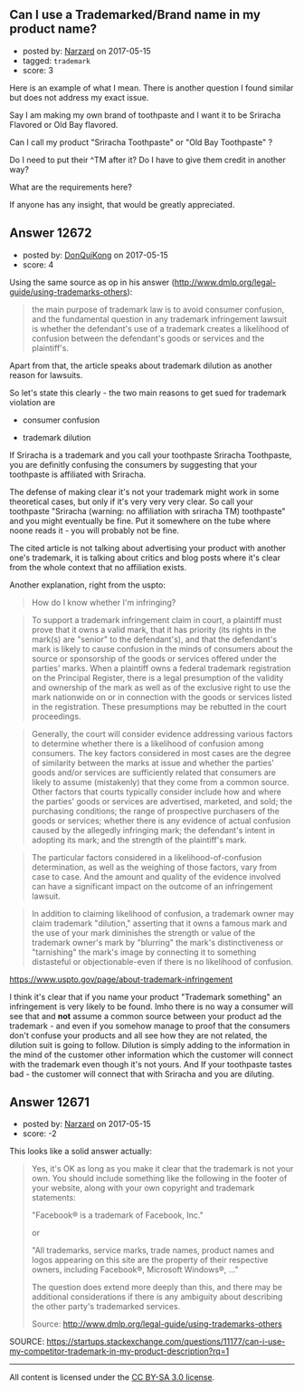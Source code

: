 ## Can I use a Trademarked/Brand name in my product name?

- posted by: [Narzard](https://stackexchange.com/users/2894094/narzard) on 2017-05-15
- tagged: `trademark`
- score: 3

Here is an example of what I mean. There is another question I found similar but does not address my exact issue.

Say I am making my own brand of toothpaste and I want it to be Sriracha Flavored or Old Bay flavored.

Can I  call my product "Sriracha Toothpaste"  or "Old Bay Toothpaste" ?

Do I need to put their ^TM after it?
Do I have to give them credit in another way?

What are the requirements here?

If anyone has any insight, that would be greatly appreciated.


## Answer 12672

- posted by: [DonQuiKong](https://stackexchange.com/users/9739821/donquikong) on 2017-05-15
- score: 4

Using the same source as op in his answer (http://www.dmlp.org/legal-guide/using-trademarks-others):

>the main purpose of trademark law is to avoid consumer confusion, and the fundamental question in any trademark infringement lawsuit is whether the defendant's use of a trademark creates a likelihood of confusion between the defendant's goods or services and the plaintiff's.

Apart from that, the article speaks about trademark dilution as another reason for lawsuits.

So let's state this clearly - the two main reasons to get sued for trademark violation are

 - consumer confusion

 - trademark dilution

If Sriracha is a trademark and you call your toothpaste Sriracha Toothpaste, you are definitly confusing the consumers by suggesting that your toothpaste is affiliated with Sriracha. 

The defense of making clear it's not your trademark might work in some theoretical cases, but only if it's very very very clear. So call your toothpaste "Sriracha (warning: no affiliation with sriracha TM) toothpaste" and you  might eventually be fine. Put it somewhere on the tube where noone reads it - you will probably not be fine. 

The cited article is not talking about advertising your product with another one's trademark, it is talking about critics and blog posts where it's clear from the whole context that no affiliation exists.

Another explanation, right from the uspto:

>How do I know whether I'm infringing?

>To support a trademark infringement claim in court, a plaintiff must prove that it owns a valid mark, that it has priority (its rights in the mark(s) are "senior" to the defendant's), and that the defendant's mark is likely to cause confusion in the minds of consumers about the source or sponsorship of the goods or services offered under the parties' marks. When a plaintiff owns a federal trademark registration on the Principal Register, there is a legal presumption of the validity and ownership of the mark as well as of the exclusive right to use the mark nationwide on or in connection with the goods or services listed in the registration. These presumptions may be rebutted in the court proceedings.

>Generally, the court will consider evidence addressing various factors to determine whether there is a likelihood of confusion among consumers. The key factors considered in most cases are the degree of similarity between the marks at issue and whether the parties' goods and/or services are sufficiently related that consumers are likely to assume (mistakenly) that they come from a common source. Other factors that courts typically consider include how and where the parties' goods or services are advertised, marketed, and sold; the purchasing conditions; the range of prospective purchasers of the goods or services; whether there is any evidence of actual confusion caused by the allegedly infringing mark; the defendant's intent in adopting its mark; and the strength of the plaintiff's mark.

>The particular factors considered in a likelihood-of-confusion determination, as well as the weighing of those factors, vary from case to case. And the amount and quality of the evidence involved can have a significant impact on the outcome of an infringement lawsuit.

>In addition to claiming likelihood of confusion, a trademark owner may claim trademark "dilution," asserting that it owns a famous mark and the use of your mark diminishes the strength or value of the trademark owner's mark by "blurring" the mark's distinctiveness or "tarnishing" the mark's image by connecting it to something distasteful or objectionable-even if there is no likelihood of confusion. 

https://www.uspto.gov/page/about-trademark-infringement

I think it's clear that if you name your product "Trademark something" an infringement is very likely to be found. Imho there is no way a consumer will see that and **not** assume a common source between your product ad the trademark - and even if you somehow manage to proof that the consumers don't confuse your products and all see how they are not related, the dilution suit is going to follow. Dilution is simply adding to the information in the mind of the customer other information which the customer will connect with the trademark even though it's not yours. And If your toothpaste tastes bad - the customer will connect that with Sriracha and you are diluting.



## Answer 12671

- posted by: [Narzard](https://stackexchange.com/users/2894094/narzard) on 2017-05-15
- score: -2

This looks like a solid answer actually: 
> Yes, it's OK as long as you
> make it clear that the trademark is not your own. You should include
> something like the following in the footer of your website, along with
> your own copyright and trademark statements:
> 
> "Facebook® is a trademark of Facebook, Inc."
> 
> or
> 
> "All trademarks, service marks, trade names, product names and logos
> appearing on this site are the property of their respective owners,
> including Facebook®, Microsoft Windows®, ..."
> 
> The question does extend more deeply than this, and there may be
> additional considerations if there is any ambiguity about describing
> the other party's trademarked services.
> 
> Source: http://www.dmlp.org/legal-guide/using-trademarks-others

SOURCE: https://startups.stackexchange.com/questions/11177/can-i-use-my-competitor-trademark-in-my-product-description?rq=1





---

All content is licensed under the [CC BY-SA 3.0 license](https://creativecommons.org/licenses/by-sa/3.0/).
